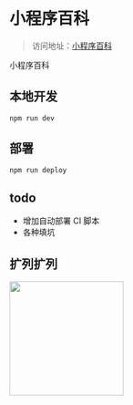 # 小程序百科

> 访问地址：[小程序百科](https://mina.junjie.dev)

小程序百科

## 本地开发

```
npm run dev
```

## 部署
```
npm run deploy
```

## todo

- 增加自动部署 CI 脚本
- 各种填坑

## 扩列扩列

<img src="https://i.loli.net/2019/12/20/f5w6LsKjOyuXWUF.jpg" width=200>